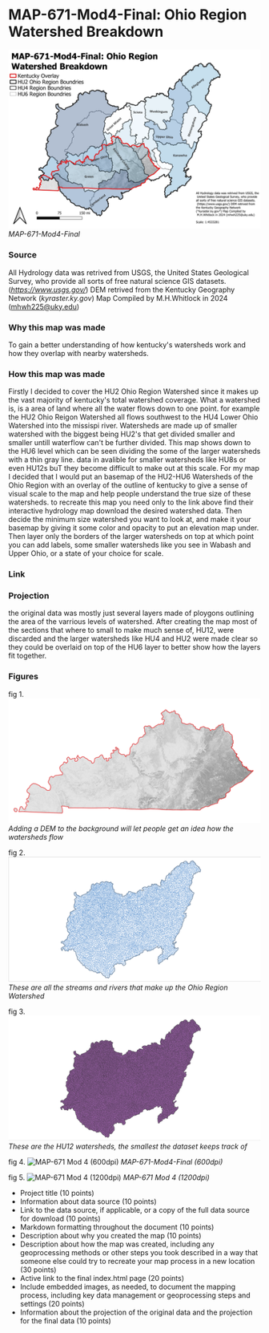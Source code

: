 # MAP-671-Mod4-Final: Ohio Region Watershed Breakdown

![MAP-671-Mod4-Final](</Graphics/MAP-671 Mod 4-1.webp>)   
*MAP-671-Mod4-Final*

### Source

All Hydrology data was retrived from USGS, the United States Geological Survey, who provide all sorts of free natural science GIS datasets. (*https://www.usgs.gov/*) DEM retrived from the Kentucky Geography Network (*kyraster.ky.gov*) Map Compiled by M.H.Whitlock in 2024 (mhwh225@uky.edu)

### Why this map was made 

To gain a better understanding of how kentucky's watersheds work and how they overlap with nearby watersheds.

### How this map was made

Firstly I decided to cover the HU2 Ohio Region Watershed since it makes up the vast majority of kentucky's total watershed coverage. What a watershed is, is a area of land where all the water flows down to one point. for example the HU2 Ohio Reigon Watershed all flows southwest to the HU4 Lower Ohio Watershed into the missispi river. Watersheds are made up of smaller watershed with the biggest being HU2's that get divided smaller and smaller untill waterflow can't be further divided. This map shows down to the HU6 level which can be seen dividing the some of the larger watersheds with a thin gray line. data in avalible for smaller watersheds like HU8s or even HU12s buT they become difficult to make out at this scale. For my map I decided that I would put an basemap of the HU2-HU6 Watersheds of the Ohio Region with an overlay of the outline of kentucky to give a sense of visual scale to the map and help people understand the true size of these watersheds. to recreate this map you need only to the link above find their interactive hydrology map download the desired watershed data. Then decide the minimum size watershed you want to look at, and make it your basemap by giving it some color and opacity to put an elevation map under. Then layer only the borders of the larger watersheds on top at which point you can add labels, some smaller watersheds like you see in Wabash and Upper Ohio, or a state of your choice for scale. 

### Link



### Projection

the original data was mostly just several layers made of ploygons outlining the area of the varrious levels of watershed. After creating the map most of the sections that where to small to make much sense of, HU12,  were discarded and the larger watersheds like HU4 and HU2 were made clear so they could be overlaid on top of the HU6 layer to better show how the layers fit together.

### Figures
fig 1.
![kyDEM](/Graphics/kyDEM.PNG)
*Adding a DEM to the background will let people get an idea how the watersheds flow*

fig 2.
![Waterways](</Graphics/all waterways.PNG>)
*These are all the streams and rivers that make up the Ohio Region Watershed*

fig 3.
![HU12](/Graphics/HUC12.PNG)
*These are the HU12 watersheds, the smallest the dataset keeps track of*

fig 4.
![MAP-671 Mod 4 (600dpi)](</Graphics/MAP-671 Mod 4 (600dpi).png>)
*MAP-671-Mod4-Final (600dpi)*

 fig 5.
![MAP-671 Mod 4 (1200dpi)](</Graphics/MAP-671 Mod 4 (1200dpi).png>)
*MAP-671 Mod 4 (1200dpi)*

* Project title (10 points)
* Information about data source (10 points) 
* Link to the data source, if applicable, or a copy of the full data source for download (10 points)
* Markdown formatting throughout the document (10 points)
* Description about why you created the map (10 points)
* Description about how the map was created, including any geoprocessing methods or other steps you took described in a way that someone else could try to recreate your map process in a new location (30 points)
* Active link to the final index.html page (20 points)
* Include embedded images, as needed, to document the mapping process, including key data management or geoprocessing steps and settings (20 points)
* Information about the projection of the original data and the projection for the final data (10 points)
